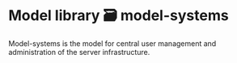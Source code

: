 # Model library 🗃 model-systems

Model-systems is the model for central user management and 
administration of the server infrastructure.
